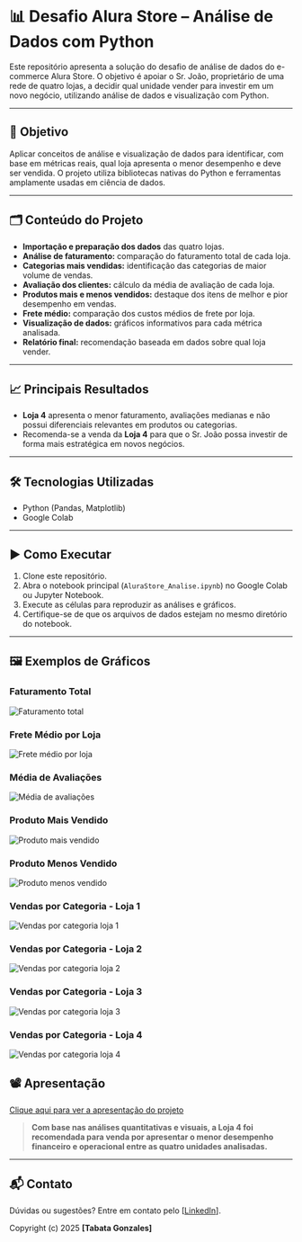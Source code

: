 # 📊 Desafio Alura Store – Análise de Dados com Python

Este repositório apresenta a solução do desafio de análise de dados do e-commerce Alura Store. O objetivo é apoiar o Sr. João, proprietário de uma rede de quatro lojas, a decidir qual unidade vender para investir em um novo negócio, utilizando análise de dados e visualização com Python.

---

## 🚀 Objetivo

Aplicar conceitos de análise e visualização de dados para identificar, com base em métricas reais, qual loja apresenta o menor desempenho e deve ser vendida. O projeto utiliza bibliotecas nativas do Python e ferramentas amplamente usadas em ciência de dados.

---

## 🗂️ Conteúdo do Projeto

- **Importação e preparação dos dados** das quatro lojas.
- **Análise de faturamento:** comparação do faturamento total de cada loja.
- **Categorias mais vendidas:** identificação das categorias de maior volume de vendas.
- **Avaliação dos clientes:** cálculo da média de avaliação de cada loja.
- **Produtos mais e menos vendidos:** destaque dos itens de melhor e pior desempenho em vendas.
- **Frete médio:** comparação dos custos médios de frete por loja.
- **Visualização de dados:** gráficos informativos para cada métrica analisada.
- **Relatório final:** recomendação baseada em dados sobre qual loja vender.

---

## 📈 Principais Resultados

- **Loja 4** apresenta o menor faturamento, avaliações medianas e não possui diferenciais relevantes em produtos ou categorias.
- Recomenda-se a venda da **Loja 4** para que o Sr. João possa investir de forma mais estratégica em novos negócios.

---

## 🛠️ Tecnologias Utilizadas

- Python (Pandas, Matplotlib)
- Google Colab

---

## ▶️ Como Executar

1. Clone este repositório.
2. Abra o notebook principal (`AluraStore_Analise.ipynb`) no Google Colab ou Jupyter Notebook.
3. Execute as células para reproduzir as análises e gráficos.
4. Certifique-se de que os arquivos de dados estejam no mesmo diretório do notebook.

---

## 🖼️ Exemplos de Gráficos

### Faturamento Total
![Faturamento total](imagens/faturamento_total.png)

### Frete Médio por Loja
![Frete médio por loja](imagens/frete_medio_por_loja.png)

### Média de Avaliações
![Média de avaliações](imagens/media_de_avaliacoes.png)

### Produto Mais Vendido
![Produto mais vendido](imagens/produto_mais_vendido.png)

### Produto Menos Vendido
![Produto menos vendido](imagens/produto_menos_vendido.png)

### Vendas por Categoria - Loja 1
![Vendas por categoria loja 1](imagens/vendas_por_categoria_loja_1.png)

### Vendas por Categoria - Loja 2
![Vendas por categoria loja 2](imagens/vendas_por_categoria_loja_2.png)

### Vendas por Categoria - Loja 3
![Vendas por categoria loja 3](imagens/vendas_por_categoria_loja_3.png)

### Vendas por Categoria - Loja 4
![Vendas por categoria loja 4](imagens/vendas_por_categoria_loja_4.png)

## 📽️ Apresentação

[Clique aqui para ver a apresentação do projeto](Relatorio.pdf)

> **Com base nas análises quantitativas e visuais, a Loja 4 foi recomendada para venda por apresentar o menor desempenho financeiro e operacional entre as quatro unidades analisadas.**

---

## 📬 Contato

Dúvidas ou sugestões? Entre em contato pelo [[LinkedIn](https://www.linkedin.com/in/tabatagonzales/)].

Copyright (c) 2025 **[Tabata Gonzales]**


